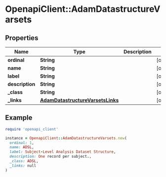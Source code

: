 # OpenapiClient::AdamDatastructureVarsets

## Properties

| Name | Type | Description | Notes |
| ---- | ---- | ----------- | ----- |
| **ordinal** | **String** |  | [optional] |
| **name** | **String** |  | [optional] |
| **label** | **String** |  | [optional] |
| **description** | **String** |  | [optional] |
| **_class** | **String** |  | [optional] |
| **_links** | [**AdamDatastructureVarsetsLinks**](AdamDatastructureVarsetsLinks.md) |  | [optional] |

## Example

```ruby
require 'openapi_client'

instance = OpenapiClient::AdamDatastructureVarsets.new(
  ordinal: 1,
  name: ADSL,
  label: Subject-Level Analysis Dataset Structure,
  description: One record per subject.,
  _class: ADSL,
  _links: null
)
```

